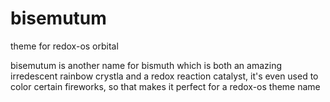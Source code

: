 # bisemutum
theme for redox-os orbital 

bisemutum is another name for bismuth which is both an amazing irredescent rainbow crystla and a redox reaction catalyst, it's even used to color certain fireworks, so that makes it perfect for a redox-os theme name
